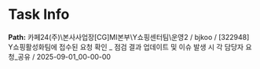 # Task Info

**Path:** 카페24(주)\본사사업장\[CG]MI본부\Y쇼핑센터팀\운영2 / bjkoo / [322948] Y쇼핑활성화팀에 접수된 요청 확인 _ 점검 결과 업데이트 및 이슈 발생 시 각 담당자 요청_공유 / 2025-09-01_00-00-00

